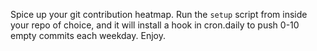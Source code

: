Spice up your git contribution heatmap. Run the `setup` script from inside your
repo of choice, and it will install a hook in cron.daily to push 0-10 empty
commits each weekday. Enjoy.
